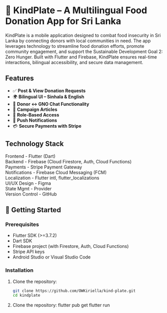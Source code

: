 # 🌱 KindPlate – A Multilingual Food Donation App for Sri Lanka

KindPlate is a mobile application designed to combat food insecurity in Sri Lanka by connecting donors with local communities in need. The app leverages technology to streamline food donation efforts, promote community engagement, and support the Sustainable Development Goal 2: Zero Hunger. Built with Flutter and Firebase, KindPlate ensures real-time interactions, bilingual accessibility, and secure data management.


## Features

- ✅ **Post & View Donation Requests**  
- 🌍 **Bilingual UI – Sinhala & English**  
- 💬 **Donor ↔ GNO Chat Functionality**  
- 📰 **Campaign Articles**  
- 🔐 **Role-Based Access**  
- 🔔 **Push Notifications**  
- 💳 **Secure Payments with Stripe**  


## Technology Stack

Frontend        - Flutter (Dart)                                        
Backend         - Firebase (Cloud Firestore, Auth, Cloud Functions)     
Payments        - Stripe Payment Gateway                                
Notifications   - Firebase Cloud Messaging (FCM)                        
Localization    - Flutter intl, flutter_localizations                   
UI/UX Design    - Figma                                                 
State Mgmt      - Provider                                              
Version Control - GitHub                                                



## 🚀 Getting Started

### Prerequisites
- Flutter SDK (>=3.7.2)
- Dart SDK
- Firebase project (with Firestore, Auth, Cloud Functions)
- Stripe API keys
- Android Studio or Visual Studio Code


### Installation
1. Clone the repository:
   ```bash
   git clone https://github.com/OWKiriella/kind-plate.git
   cd kindplate

2. Clone the repository:
   flutter pub get
   flutter run
